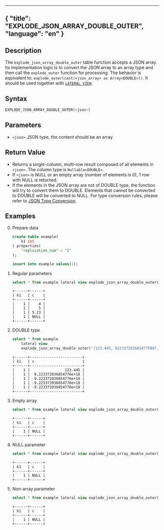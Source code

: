 
---
{
"title": "EXPLODE_JSON_ARRAY_DOUBLE_OUTER",
"language": "en"
}
---

## Description
The `explode_json_array_double_outer` table function accepts a JSON array. Its implementation logic is to convert the JSON array to an array type and then call the `explode_outer` function for processing. The behavior is equivalent to: `explode_outer(cast(<json_array> as Array<DOUBLE>))`.
It should be used together with [`LATERAL VIEW`](../../../query-data/lateral-view.md).

## Syntax
```sql
EXPLODE_JSON_ARRAY_DOUBLE_OUTER(<json>)
```

## Parameters
- `<json>` JSON type, the content should be an array.

## Return Value
- Returns a single-column, multi-row result composed of all elements in `<json>`. The column type is `Nullable<DOUBLE>`.
- If `<json>` is NULL or an empty array (number of elements is 0), 1 row with NULL is returned.
- If the elements in the JSON array are not of DOUBLE type, the function will try to convert them to DOUBLE. Elements that cannot be converted to DOUBLE will be converted to NULL. For type conversion rules, please refer to [JSON Type Conversion](../../basic-element/sql-data-types/conversion/json-conversion.md).

## Examples
0. Prepare data
    ```sql
    create table example(
        k1 int
    ) properties(
        "replication_num" = "1"
    );

    insert into example values(1);
    ```
1. Regular parameters
    ```sql
    select * from example lateral view explode_json_array_double_outer('[4, 5, 5.23, null]') t2 as c;
    ```
    ```text
    +------+------+
    | k1   | c    |
    +------+------+
    |    1 |    4 |
    |    1 |    5 |
    |    1 | 5.23 |
    |    1 | NULL |
    +------+------+
    ```
2. DOUBLE type
    ```sql
    select * from example 
        lateral view 
        explode_json_array_double_outer('[123.445, 9223372036854775807.0, 9223372036854775808.0, -9223372036854775808.0, -9223372036854775809.0]') t2 as c;
    ```
    ```text
    +------+------------------------+
    | k1   | c                      |
    +------+------------------------+
    |    1 |                123.445 |
    |    1 |  9.223372036854776e+18 |
    |    1 |  9.223372036854776e+18 |
    |    1 | -9.223372036854776e+18 |
    |    1 | -9.223372036854776e+18 |
    +------+------------------------+
    ```
3. Empty array
    ```sql
    select * from example lateral view explode_json_array_double_outer('[]') t2 as c;
    ```
    ```text
    +------+------+
    | k1   | c    |
    +------+------+
    |    1 | NULL |
    +------+------+
    ```
4. NULL parameter
    ```sql
    select * from example lateral view explode_json_array_double_outer(NULL) t2 as c;
    ```
    ```text
    +------+------+
    | k1   | c    |
    +------+------+
    |    1 | NULL |
    +------+------+
    ```
5. Non-array parameter
    ```sql
    select * from example lateral view explode_json_array_double_outer('{}') t2 as c;
    ```
    ```text
    +------+------+
    | k1   | c    |
    +------+------+
    |    1 | NULL |
    +------+------+
    ```